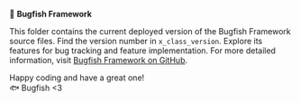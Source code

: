 🔧 **Bugfish Framework**

This folder contains the current deployed version of the Bugfish Framework source files. Find the version number in `x_class_version`. Explore its features for bug tracking and feature implementation. For more detailed information, visit [Bugfish Framework on GitHub](https://github.com/bugfishtm/bugfish-framework).

Happy coding and have a great one!  
🐟 Bugfish <3